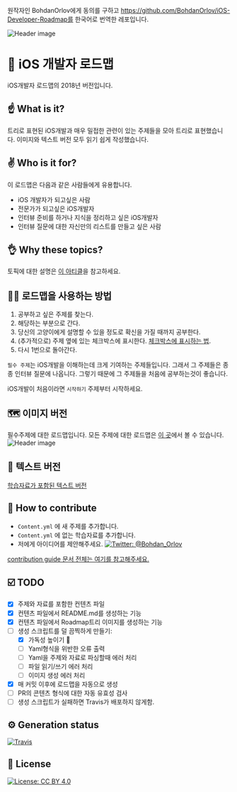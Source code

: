 원작자인 BohdanOrlov에게 동의를 구하고 https://github.com/BohdanOrlov/iOS-Developer-Roadmap를 한국어로 번역한 레포입니다.

![Header image](headerImage.png)
# 🚀 iOS 개발자 로드맵
iOS개발자 로드맵의 2018년 버전입니다.

## ☝️ What is it?
트리로 표현된 iOS개발과 매우 밀접한 관련이 있는 주제들을 모아 트리로 표현했습니다.
이미지와 텍스트 버전 모두 읽기 쉽게 작성했습니다.

## ✌️ Who is it for?
이 로드맵은 다음과 같은 사람들에게 유용합니다.

- iOS 개발자가 되고싶은 사람
- 전문가가 되고싶은 iOS개발자
- 인터뷰 준비를 하거나 지식을 정리하고 싶은 iOS개발자
- 인터뷰 질문에 대한 자신만의 리스트를 만들고 싶은 사람

## 👌 Why these topics?
토픽에 대한 설명은 [이 아티클](https://medium.com/@borlov/c9a24f413457)을 참고하세요.

## 👨‍🎓 로드맵을 사용하는 방법
1. 공부하고 싶은 주제를 찾는다.
2. 해당하는 부분으로 간다.
3. 당신의 고양이에게 설명할 수 있을 정도로 확신을 가질 때까지 공부한다.
4. (추가적으로) 주제 옆에 있는 체크박스에 표시한다. [체크박스에 표시하는 법](HowTo/HOWTOCHECKBOX.md).
5. 다시 1번으로 돌아간다.


`필수 주제`는 iOS개발을 이해하는데 크게 기여하는 주제들입니다. 그래서 그 주제들은 종종 인터뷰 질문에 나옵니다. 그렇기 때문에 그 주제들을 처음에 공부하는것이 좋습니다.

iOS개발이 처음이라면 `시작하기` 주제부터 시작하세요. 

## 🗺 이미지 버전

필수주제에 대한 로드맵입니다. 모든 주제에 대한 로드맵은 [이 곳](RoadmapProject/Script/Generated/ROADMAP.png)에서 볼 수 있습니다.
![Header image](RoadmapProject/Script/Generated/ESSENTIALROADMAP.png)

## 📝 텍스트 버전
[학습자료가 포함된 텍스트 버전](RoadmapProject/Script/Generated/ROADMAP.md)

## 🤝 How to contribute

- `Content.yml` 에 새 주제를 추가합니다.
- `Content.yml` 에 없는 학습자료를 추가합니다.
- 저에게 아이디어를 제안해주세요. [![Twitter: @Bohdan_Orlov](https://img.shields.io/badge/twitter-@Bohdan_Orlov-4d66b3.svg?style=flat)](https://twitter.com/bohdan_orlov)

[contribution guide 문서 전체는 여기를 참고해주세요.](HowTo/HOWTOPR.md)

## ☑️ TODO
- [x] 주제와 자료를 포함한 컨텐츠 파일
- [x] 컨텐츠 파일에서 README.md를 생성하는 기능
- [x] 컨텐츠 파일에서 Roadmap트리 이미지를 생성하는 기능
- [ ] 생성 스크립트를 덜 끔찍하게 만들기:
	- [x] 가독성 높이기 🤦
	- [ ] Yaml형식을 위반한 오류 출력
	- [ ] Yaml을 주제와 자료로 파싱할때 에러 처리
	- [ ] 파일 읽기/쓰기 에러 처리
	- [ ] 이미지 생성 에러 처리
- [x] 매 커밋 이후에 로드맵을 자동으로 생성
- [ ] PR의 콘텐츠 형식에 대한 자동 유효성 검사
- [ ] 생성 스크립트가 실패하면 Travis가 배포하지 않게함.

## ⚙️ Generation status
[![Travis](https://travis-ci.org/BohdanOrlov/iOS-Developer-Roadmap.svg?branch=master)](https://travis-ci.org/BohdanOrlov/iOS-Developer-Roadmap)

## 📃 License

[![License: CC BY 4.0](https://img.shields.io/badge/License-CC%20BY%204.0-lightgrey.svg)](https://creativecommons.org/licenses/by/4.0/)
